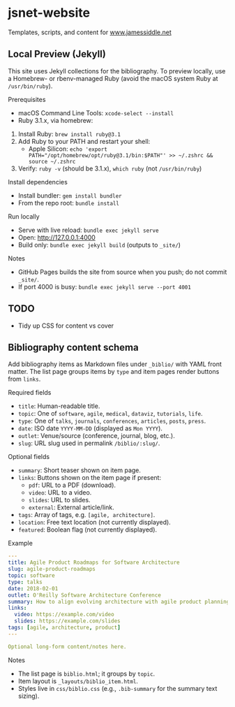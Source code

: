 # jsnet-website
Templates, scripts, and content for www.jamessiddle.net

## Local Preview (Jekyll)

This site uses Jekyll collections for the bibliography. To preview locally, use a Homebrew- or rbenv-managed Ruby (avoid the macOS system Ruby at `/usr/bin/ruby`).

Prerequisites
- macOS Command Line Tools: `xcode-select --install`
- Ruby 3.1.x, via homebrew:

1) Install Ruby: `brew install ruby@3.1`
2) Add Ruby to your PATH and restart your shell:
   - Apple Silicon: `echo 'export PATH="/opt/homebrew/opt/ruby@3.1/bin:$PATH"' >> ~/.zshrc && source ~/.zshrc`
3) Verify: `ruby -v` (should be 3.1.x), `which ruby` (not `/usr/bin/ruby`)

Install dependencies
- Install bundler: `gem install bundler`
- From the repo root: `bundle install`

Run locally
- Serve with live reload: `bundle exec jekyll serve`
- Open: http://127.0.0.1:4000
- Build only: `bundle exec jekyll build` (outputs to `_site/`)

Notes
- GitHub Pages builds the site from source when you push; do not commit `_site/`.
- If port 4000 is busy: `bundle exec jekyll serve --port 4001`

## TODO

- Tidy up CSS for content vs cover

## Bibliography content schema

Add bibliography items as Markdown files under `_biblio/` with YAML front matter. The list page groups items by `type` and item pages render buttons from `links`.

Required fields
- `title`: Human-readable title.
- `topic`: One of `software`, `agile`, `medical`, `dataviz`, `tutorials`, `life`.
- `type`: One of `talks`, `journals`, `conferences`, `articles`, `posts`, `press`.
- `date`: ISO date `YYYY-MM-DD` (displayed as `Mon YYYY`).
- `outlet`: Venue/source (conference, journal, blog, etc.).
- `slug`: URL slug used in permalink `/biblio/:slug/`.

Optional fields
- `summary`: Short teaser shown on item page.
- `links`: Buttons shown on the item page if present:
  - `pdf`: URL to a PDF (download).
  - `video`: URL to a video.
  - `slides`: URL to slides.
  - `external`: External article/link.
- `tags`: Array of tags, e.g. `[agile, architecture]`.
- `location`: Free text location (not currently displayed).
- `featured`: Boolean flag (not currently displayed).

Example
```yaml
---
title: Agile Product Roadmaps for Software Architecture
slug: agile-product-roadmaps
topic: software
type: talks
date: 2018-02-01
outlet: O'Reilly Software Architecture Conference
summary: How to align evolving architecture with agile product planning.
links:
  video: https://example.com/video
  slides: https://example.com/slides
tags: [agile, architecture, product]
---

Optional long-form content/notes here.
```

Notes
- The list page is `biblio.html`; it groups by `topic`.
- Item layout is `_layouts/biblio_item.html`.
- Styles live in `css/biblio.css` (e.g., `.bib-summary` for the summary text sizing).
